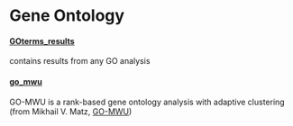 # Gene Ontology 


#### [GOterms_results](https://github.com/jgmcdonough/CE18_methylRAD_analysis/tree/master/analysis/GeneOntology/GOterms_results)
contains results from any GO analysis 


#### [go_mwu](https://github.com/jgmcdonough/CE18_methylRAD_analysis/tree/master/analysis/GeneOntology/go_mwu)
GO-MWU is a rank-based gene ontology analysis with adaptive clustering (from Mikhail V. Matz, [GO-MWU](https://github.com/z0on/GO_MWU))